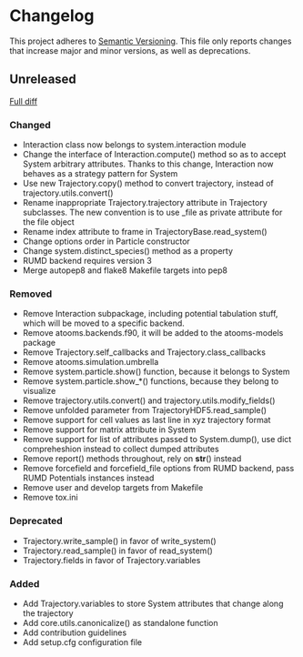 # Changelog

This project adheres to [Semantic Versioning](https://semver.org/spec/v2.0.0.html). This file only reports changes that increase major and minor versions, as well as deprecations.

## Unreleased

[Full diff](https://framagit.org/atooms/atooms/-/compare/2.8.1...master)
	
### Changed
- Interaction class now belongs to system.interaction module
- Change the interface of Interaction.compute() method so as to accept System arbitrary attributes. Thanks to this change, Interaction now behaves as a strategy pattern for System
- Use new Trajectory.copy() method to convert trajectory, instead of trajectory.utils.convert()
- Rename inappropriate Trajectory.trajectory attribute in Trajectory subclasses. The new convention is to use _file as private attribute for the file object
- Rename index attribute to frame in TrajectoryBase.read_system()
- Change options order in Particle constructor
- Change system.distinct_species() method as a property
- RUMD backend requires version 3
- Merge autopep8 and flake8 Makefile targets into pep8

### Removed
- Remove Interaction subpackage, including potential tabulation stuff, which will be moved to a specific backend.
- Remove atooms.backends.f90, it will be added to the atooms-models package
- Remove Trajectory.self_callbacks and Trajectory.class_callbacks
- Remove atooms.simulation.umbrella
- Remove system.particle.show() function, because it belongs to System
- Remove system.particle.show_*() functions, because they belong to visualize
- Remove trajectory.utils.convert() and trajectory.utils.modify_fields()
- Remove unfolded parameter from TrajectoryHDF5.read_sample()
- Remove support for cell values as last line in xyz trajectory format
- Remove support for matrix attribute in System
- Remove support for list of attributes passed to System.dump(), use dict compreheshion instead to collect dumped attributes
- Remove report() methods throughout, rely on __str__() instead
- Remove forcefield and forcefield_file options from RUMD backend, pass RUMD Potentials instances instead
- Remove user and develop targets from Makefile
- Remove tox.ini

### Deprecated
- Trajectory.write_sample() in favor of write_system()
- Trajectory.read_sample() in favor of read_system()
- Trajectory.fields in favor of Trajectory.variables

### Added
- Add Trajectory.variables to store System attributes that change along the trajectory
- Add core.utils.canonicalize() as standalone function
- Add contribution guidelines
- Add setup.cfg configuration file


